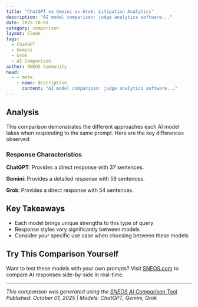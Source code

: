 ```yaml
---
title: "ChatGPT vs Gemini vs Grok: Litigation Analytics"
description: "AI model comparison: judge analytics software..."
date: 2025-10-01
category: comparison
layout: Clean
tags:
  - ChatGPT
  - Gemini
  - Grok
  - AI Comparison
author: SNEOS Community
head:
  - - meta
    - name: description
      content: "AI model comparison: judge analytics software..."
---
```


<ChatComparison
  title="ChatGPT vs Gemini vs Grok: Litigation Analytics"
  prompt="judge analytics software"
  :responses='{
    "ChatGPT": "Certainly! Here\u0027s an overview of Judge Analytics software, which can refer to platforms designed to analyze judicial decisions, court data, or judge performance. However, since there are various tools and platforms that might be called or related to \u0022Judge Analytics,\u0022 I\u2019ll provide a general understanding and key considerations.\n\n### What is Judge Analytics Software?\n\nJudge Analytics software typically refers to tools that:\n\n- Analyze judicial rulings and judgments.\n- Track judge performance and behavior.\n- Provide insights into court decisions for lawyers, firms, or researchers.\n- Identify trends, biases, or patterns within judiciary decisions.\n- Help in case strategy by understanding judges\u2019 past rulings.\n\n### Common Features\n\n1. **Case Outcome Analysis:** Breakdown of win/loss rates by judge or court.\n2. **Judge Behavior Patterns:** Identifying tendencies in rulings.\n3. **Sentiment Analysis:** Analyzing language and tone of judgments.\n4. **Search and Filter Capabilities:** Searching judgments by keyword, judge, court, date, etc.\n5. **Visual Analytics:** Charts and graphs showing trends and statistics.\n6. **Prediction Tools:** Some advanced platforms may predict possible outcomes based on historical data.\n7. **Data Integration:** Linking with legal databases and court systems.\n\n### Benefits\n\n- Helps lawyers tailor their arguments and strategies.\n- Provides transparency and accountability within the judiciary.\n- Supports researchers in understanding legal trends.\n- Saves time in legal research.\n\n### Challenges\n\n- Data privacy and ethical concerns.\n- Quality and completeness of judicial data.\n- Over-reliance on analytics without legal reasoning.\n- Potential biases in data input and algorithm design.\n\n### Popular Judge Analytics Platforms (Examples)\n\n- **Lex Machina:** Provides judge analytics for intellectual property and other fields.\n- **Premonition:** Claims to have one of the world\u2019s largest litigation databases with judge analytics.\n- **Ravel Law (acquired by RELX/Elsevier):** Offers judge analytics and case insights.\n- **CourtListener:** Free database with some analytics features.\n\n---\n\nIf you meant a specific software product named \u0022Judge Analytics,\u0022 please provide more details so I can offer a targeted review or analysis. Otherwise, feel free to ask for comparisons or recommendations based on your needs!",
    "Gemini": "Okay, let\u0027s break down what \u0022judge analytics software\u0022 likely refers to, its potential features, benefits, and considerations.\n\n**What is Judge Analytics Software?**\n\nJudge analytics software (or sometimes referred to as judicial analytics or judge performance analytics) is a category of software designed to analyze and provide insights into the behavior, rulings, and decisions of judges.  It leverages data from various sources, including court records, legal databases, and even potentially news articles, to create a comprehensive profile of a judge\u0027s decision-making patterns.\n\n**Potential Features and Functionality:**\n\n*   **Case Analysis:**\n    *   **Case Outcome Prediction:** Using machine learning to predict the likelihood of a judge ruling in favor of a particular party, based on case characteristics and the judge\u0027s historical record.  This is often done by analyzing the facts of the case, legal arguments, and previous rulings of the judge in similar situations.\n    *   **Issue Spotting and Legal Research:**  Identifying relevant legal precedents, statutes, and case law related to a specific judge\u0027s rulings on particular issues.  This can save attorneys significant time in legal research.\n    *   **Case Type Specialization:**  Identifying the types of cases where a judge has a demonstrated expertise or bias (e.g., certain types of contract disputes, personal injury cases, etc.).\n\n*   **Judge Behavior Analysis:**\n    *   **Ruling Patterns:** Identifying patterns in a judge\u0027s rulings, such as their tendency to grant motions to dismiss, their average sentence length, or their likelihood of granting summary judgment.\n    *   **Bias Detection:**  Assessing for potential biases based on factors like race, gender, or the type of party involved in the case. (This is a very sensitive area and requires careful consideration to avoid perpetuating harmful stereotypes).\n    *   **Reversal Rates:** Tracking the rate at which a judge\u0027s decisions are reversed on appeal.\n    *   **Dissenting Opinions:**  Analyzing the judge\u0027s dissenting opinions to understand their legal reasoning and areas of disagreement with their colleagues.\n    *   **Sentiment Analysis:**  Analyzing the language used in a judge\u0027s written opinions to gauge their tone and approach to particular types of cases.\n\n*   **Data Visualization and Reporting:**\n    *   **Interactive Dashboards:**  Presenting data in an easy-to-understand format with visualizations like charts, graphs, and heatmaps.\n    *   **Customizable Reports:**  Generating reports tailored to specific needs, such as evaluating a judge\u0027s performance, preparing for a case, or assessing legal risk.\n    *   **Benchmarking:** Comparing a judge\u0027s performance to that of their peers or against established legal standards.\n\n*   **Data Sources and Integration:**\n    *   **Court Records:**  Accessing and integrating with electronic court records systems (PACER in the US, for example).\n    *   **Legal Databases:**  Integrating with legal research databases like LexisNexis, Westlaw, and Bloomberg Law.\n    *   **News Articles and Media Coverage:**  Potentially incorporating news articles and media coverage to provide a more comprehensive view of a judge\u0027s background and public perception.\n\n**Benefits of Using Judge Analytics Software:**\n\n*   **Improved Litigation Strategy:**  Attorneys can use the insights to develop more effective litigation strategies, including making informed decisions about case selection, settlement negotiations, and arguments to present in court.\n*   **Enhanced Legal Research:**  The software can automate and accelerate legal research by identifying relevant precedents and case law related to specific judges.\n*   **Reduced Legal Risk:**  Businesses can use the software to assess the potential legal risks associated with litigation in particular jurisdictions or before specific judges.\n*   **Increased Efficiency:**  By automating tasks like data collection and analysis, the software can free up attorneys to focus on more strategic work.\n*   **Greater Transparency and Accountability:**  Making data about judicial performance more readily available can promote transparency and accountability in the judicial system (although this is a double-edged sword, as discussed below).\n*   **Better Judicial Performance:**  Judges themselves might use the data to identify areas where they can improve their performance and ensure fairness in their rulings.\n\n**Considerations and Potential Drawbacks:**\n\n*   **Data Quality and Accuracy:**  The accuracy and reliability of the data used by the software is critical.  If the data is incomplete, inaccurate, or biased, the insights generated by the software will be flawed.\n*   **Algorithmic Bias:**  Machine learning algorithms can perpetuate existing biases in the data, leading to discriminatory outcomes.  It\u0027s essential to carefully audit and validate the algorithms to ensure fairness.\n*   **Privacy Concerns:**  Collecting and analyzing data about judges can raise privacy concerns, especially if the data includes sensitive information.\n*   **Potential for Misinterpretation:**  The data should be interpreted carefully and in context.  It\u0027s important to avoid drawing simplistic conclusions or making generalizations based on limited data.\n*   **Gaming the System:**  There\u0027s a risk that attorneys or judges could try to game the system by manipulating their behavior to improve their scores or predictions.\n*   **Ethical Considerations:**  The use of judge analytics software raises ethical considerations about fairness, transparency, and the potential for bias.  It\u0027s important to use the software responsibly and ethically.\n*   **Cost:** High-quality judge analytics software can be expensive, making it inaccessible to smaller law firms or individuals.\n*   **Over-Reliance on Data:**  The system runs the risk of over-reliance on data rather than the specific facts and nuances of a case. The law is a complex field.\n\n**Examples of Companies Offering Judge Analytics Software (This list may not be exhaustive and changes frequently):**\n\n*   **Lex Machina (LexisNexis):** One of the established players in this space.\n*   **Westlaw Edge Analytics (Thomson Reuters):** Another major legal database provider with analytics capabilities.\n*   **Docket Alarm:** Focuses on legal research and court data.\n*   **Gavelytics:** Provides data-driven insights on judges and jurisdictions.\n*   **Premonition AI:** Claims to predict case outcomes with high accuracy (this claim should be viewed skeptically).\n\n**Who Uses Judge Analytics Software?**\n\n*   **Attorneys:** To develop litigation strategies, prepare for trials, and negotiate settlements.\n*   **Law Firms:** To evaluate judge performance, manage legal risk, and improve efficiency.\n*   **Businesses:** To assess the potential legal risks associated with litigation.\n*   **Judges (potentially):** To identify areas for improvement and ensure fairness.\n*   **Legal Scholars and Researchers:** To study judicial behavior and trends.\n\n**In Conclusion:**\n\nJudge analytics software is a powerful tool that can provide valuable insights into judicial decision-making. However, it\u0027s important to use the software responsibly and ethically, and to be aware of the potential limitations and drawbacks. The key is to combine data-driven insights with sound legal judgment and a deep understanding of the law. Remember to critically evaluate the data and claims made by vendors.  The legal field is complex and nuance is important.\n",
    "Grok": "Judge analytics software refers to specialized tools or platforms that analyze data related to judges, court decisions, and legal proceedings to provide insights for attorneys, law firms, and other legal professionals. These tools typically use data mining, machine learning, and natural language processing (NLP) to help predict judicial behavior, assess case outcomes, and inform legal strategies.\n\n### Key Features of Judge Analytics Software\n1. **Judicial Behavior Analysis**:\n   - Tracks a judge\u2019s past rulings, tendencies, and biases on specific issues or types of cases.\n   - Provides statistics on how often a judge rules in favor of plaintiffs or defendants.\n   - Highlights patterns in sentencing, case duration, or likelihood of granting motions.\n\n2. **Case Outcome Prediction**:\n   - Uses historical data to predict potential outcomes of cases based on the assigned judge, jurisdiction, and case type.\n   - Helps lawyers tailor arguments to align with a judge\u2019s known preferences or rulings.\n\n3. **Ruling Summaries and Legal Research**:\n   - Aggregates and summarizes past opinions or decisions by a specific judge.\n   - Identifies key legal precedents or doctrines frequently cited by the judge.\n\n4. **Comparison Tools**:\n   - Compares judges within a jurisdiction based on metrics like reversal rates, case backlog, or decision timelines.\n   - Helps in forum shopping or understanding differences between courts.\n\n5. **Litigation Strategy Support**:\n   - Offers insights into effective strategies by analyzing which arguments or motion types have historically succeeded with a particular judge.\n   - Suggests whether a case is likely to settle or proceed to trial based on judicial history.\n\n6. **Integration with Legal Databases**:\n   - Often integrates with platforms like PACER (Public Access to Court Electronic Records) or other court databases to pull real-time data.\n   - Links to legal research tools for comprehensive case law analysis.\n\n### Popular Judge Analytics Software/Platforms\n1. **Lex Machina**:\n   - Focuses on litigation analytics, including judge-specific data.\n   - Provides insights into case timing, outcomes, and judicial behavior across federal and state courts.\n   - Often used for intellectual property, securities, and commercial litigation.\n\n2. **Ravel Law (now part of LexisNexis)**:\n   - Offers judge analytics as part of broader legal research tools.\n   - Visualizes judicial connections and citation patterns to understand influences on a judge\u2019s decision-making.\n\n3. **Gavelytics**:\n   - Primarily focused on California state courts.\n   - Provides detailed judge analytics, including ruling percentages on motions and case-specific tendencies.\n\n4. **Premonition**:\n   - Claims to be one of the largest litigation databases with predictive analytics.\n   - Analyzes judges, lawyers, and case types to forecast outcomes.\n\n5. **Bloomberg Law Litigation Analytics**:\n   - Combines judge analytics with broader litigation data.\n   - Helps attorneys understand a judge\u2019s track record and customize legal strategies.\n\n### Benefits of Judge Analytics Software\n- **Informed Decision-Making**: Lawyers can craft arguments and strategies based on data-driven insights into a judge\u2019s behavior.\n- **Time Efficiency**: Reduces the manual effort required to research a judge\u2019s history and rulings.\n- **Competitive Advantage**: Provides a strategic edge in litigation by anticipating judicial inclinations.\n- **Risk Assessment**: Helps evaluate the likelihood of success in a case or appeal.\n\n### Challenges and Ethical Considerations\n- **Accuracy and Bias**: The software relies on historical data, which may not always predict future behavior, and the algorithms themselves may carry biases.\n- **Privacy Concerns**: Aggregating and analyzing personal data about judges can raise privacy issues.\n- **Over-Reliance**: Attorneys might overly depend on analytics instead of legal reasoning or case merits.\n- **Ethical Use**: Using such tools for \u201Cjudge shopping\u201D or manipulating the system can be seen as unethical or against court rules.\n\n### Who Uses Judge Analytics Software?\n- **Law Firms**: To develop case strategies and improve client outcomes.\n- **Corporate Legal Teams**: To assess litigation risks and choose the best jurisdiction or judge for a case.\n- **Litigation Consultants**: To offer data-driven advice to clients.\n- **Legal Tech Companies**: As part of broader legal research or case management tools.\n\nIf you are considering adopting judge analytics software, evaluate factors like the scope of data coverage (federal vs. state courts), user interface, cost, and integration with existing legal tools. Additionally, ensure compliance with ethical guidelines and local court rules regarding the use of such technology. Would you like specific recommendations or a deeper dive into any particular tool?"
  }'
  published-date="21:58"
/>

## Analysis

This comparison demonstrates the different approaches each AI model takes when responding to the same prompt. Here are the key differences observed:

### Response Characteristics

**ChatGPT**: Provides a direct response with 37 sentences. 

**Gemini**: Provides a detailed response with 59 sentences. 

**Grok**: Provides a direct response with 54 sentences. 

## Key Takeaways

- Each model brings unique strengths to this type of query
- Response styles vary significantly between models
- Consider your specific use case when choosing between these models

## Try This Comparison Yourself

Want to test these models with your own prompts? Visit [SNEOS.com](https://sneos.com) to compare AI responses side-by-side in real-time.

---

*This comparison was generated using the [SNEOS AI Comparison Tool](https://sneos.com)*
*Published: October 01, 2025 | Models: ChatGPT, Gemini, Grok*
